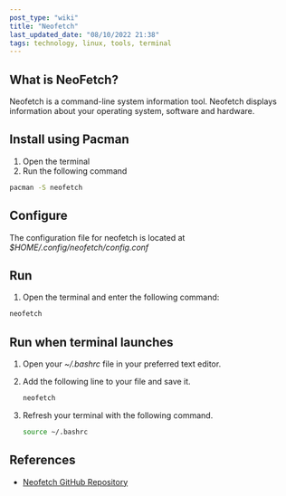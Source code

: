 ```yaml
---
post_type: "wiki" 
title: "Neofetch"
last_updated_date: "08/10/2022 21:38"
tags: technology, linux, tools, terminal
---
```


## What is NeoFetch?

Neofetch is a command-line system information tool. Neofetch displays information about your operating system, software and hardware.

## Install using Pacman

1. Open the terminal
1. Run the following command

```bash
pacman -S neofetch
```

## Configure

The configuration file for neofetch is located at *$HOME/.config/neofetch/config.conf*

## Run

1. Open the terminal and enter the following command:

```bash
neofetch
```

## Run when terminal launches 

1. Open your *~/.bashrc* file in your preferred text editor.
1. Add the following line to your file and save it.

    ```bash
    neofetch
    ```

1. Refresh your terminal with the following command.

    ```bash
    source ~/.bashrc
    ```

## References

- [Neofetch GitHub Repository](https://github.com/dylanaraps/neofetch)